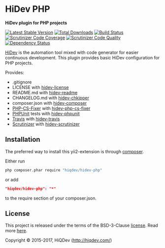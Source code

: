 # HiDev PHP

**HiDev plugin for PHP projects**

[![Latest Stable Version](https://poser.pugx.org/hiqdev/hidev-php/v/stable)](https://packagist.org/packages/hiqdev/hidev-php)
[![Total Downloads](https://poser.pugx.org/hiqdev/hidev-php/downloads)](https://packagist.org/packages/hiqdev/hidev-php)
[![Build Status](https://img.shields.io/travis/hiqdev/hidev-php.svg)](https://travis-ci.org/hiqdev/hidev-php)
[![Scrutinizer Code Coverage](https://img.shields.io/scrutinizer/coverage/g/hiqdev/hidev-php.svg)](https://scrutinizer-ci.com/g/hiqdev/hidev-php/)
[![Scrutinizer Code Quality](https://img.shields.io/scrutinizer/g/hiqdev/hidev-php.svg)](https://scrutinizer-ci.com/g/hiqdev/hidev-php/)
[![Dependency Status](https://www.versioneye.com/php/hiqdev:hidev-php/dev-master/badge.svg)](https://www.versioneye.com/php/hiqdev:hidev-php/dev-master)

[HiDev] is the automation tool mixed with code generator for easier continuous development.
This plugin provides basic HiDev configuration for PHP projects.

Provides:

- .gitignore
- LICENSE with [hidev-license]
- README.md with [hidev-readme]
- CHANGELOG.md with [hidev-chkipper]
- composer.json with [hidev-composer]
- [PHP-CS-Fixer] with [hidev-php-cs-fixer]
- [PHPUnit] tests with [hidev-phpunit]
- [Travis] with [hidev-travis]
- [Scrutinizer] with [hidev-scrutinizer]

[hidev]:                https://github.com/hiqdev/hidev
[hidev-readme]:         https://github.com/hiqdev/hidev-readme
[hidev-travis]:         https://github.com/hiqdev/hidev-travis
[hidev-license]:        https://github.com/hiqdev/hidev-license
[hidev-phpunit]:        https://github.com/hiqdev/hidev-phpunit
[hidev-chkipper]:       https://github.com/hiqdev/hidev-chkipper
[hidev-composer]:       https://github.com/hiqdev/hidev-composer
[hidev-scrutinizer]:    https://github.com/hiqdev/hidev-scrutinizer
[hidev-php-cs-fixer]:   https://github.com/hiqdev/hidev-php-cs-fixer
[php-cs-fixer]:         https://github.com/FriendsOfPHP/PHP-CS-Fixer
[phpunit]:              https://phpunit.de/
[travis]:               https://travis-ci.org/
[scrutinizer]:          https://scrutinizer-ci.com/

## Installation

The preferred way to install this yii2-extension is through [composer](http://getcomposer.org/download/).

Either run

```sh
php composer.phar require "hiqdev/hidev-php"
```

or add

```json
"hiqdev/hidev-php": "*"
```

to the require section of your composer.json.

## License

This project is released under the terms of the BSD-3-Clause [license](LICENSE).
Read more [here](http://choosealicense.com/licenses/bsd-3-clause).

Copyright © 2015-2017, HiQDev (http://hiqdev.com/)
